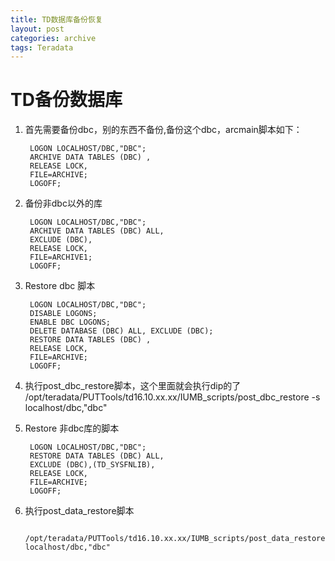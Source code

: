 ```yaml
---
title: TD数据库备份恢复
layout: post
categories: archive
tags: Teradata
---
```

# TD备份数据库

1. 首先需要备份dbc，别的东西不备份,备份这个dbc，arcmain脚本如下：  

		LOGON LOCALHOST/DBC,"DBC";
		ARCHIVE DATA TABLES (DBC) ,
		RELEASE LOCK,
		FILE=ARCHIVE;
		LOGOFF;
    <!--more-->
2. 备份非dbc以外的库
 
		LOGON LOCALHOST/DBC,"DBC";
		ARCHIVE DATA TABLES (DBC) ALL,
		EXCLUDE (DBC),
		RELEASE LOCK,
		FILE=ARCHIVE1;
		LOGOFF;

3. Restore dbc 脚本  

		LOGON LOCALHOST/DBC,"DBC";
		DISABLE LOGONS;
		ENABLE DBC LOGONS;
		DELETE DATABASE (DBC) ALL, EXCLUDE (DBC);
		RESTORE DATA TABLES (DBC) ,
		RELEASE LOCK,
		FILE=ARCHIVE;
		LOGOFF;
	
4. 执行post_dbc_restore脚本，这个里面就会执行dip的了  
		/opt/teradata/PUTTools/td16.10.xx.xx/IUMB_scripts/post_dbc_restore -s localhost/dbc,"dbc"

5. Restore 非dbc库的脚本  

		LOGON LOCALHOST/DBC,"DBC";
		RESTORE DATA TABLES (DBC) ALL,
		EXCLUDE (DBC),(TD_SYSFNLIB),
		RELEASE LOCK,
		FILE=ARCHIVE;
		LOGOFF;
		
6. 执行post_data_restore脚本

		/opt/teradata/PUTTools/td16.10.xx.xx/IUMB_scripts/post_data_restore  localhost/dbc,"dbc"